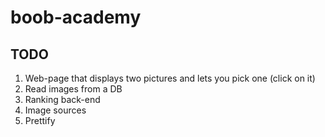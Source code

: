 # boob-academy

## TODO

1. Web-page that displays two pictures and lets you pick one (click on it)
2. Read images from a DB
3. Ranking back-end
4. Image sources
5. Prettify
